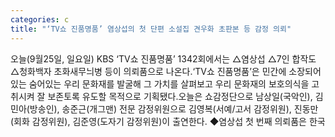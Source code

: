 ```yaml
---
categories: c
title: "‘TV쇼 진품명품’ 염상섭의 첫 단편 소설집 견우화 초판본 등 감정 의뢰"
---
```

오늘(9월25일, 일요일) KBS ‘TV쇼 진품명품’ 1342회에서는 △염상섭  △7인 합작도 △청화백자 초화새무늬병 등이 의뢰품으로 나온다.‘TV쇼 진품명품’은 민간에 소장되어 있는 숨어있는 우리 문화재를 발굴해 그 가치를 살펴보고 우리 문화재의 보호의식을 고취시켜 잘 보존토록 유도할 목적으로 기획됐다.오늘은 쇼감정단으로 남상일(국악인), 김민아(방송인), 송준근(개그맨) 전문 감정위원으로 김영복(서예/고서 감정위원), 진동만(회화 감정위원), 김준영(도자기 감정위원)이 출연한다. ◆염상섭 첫 번째 의뢰품은 한국